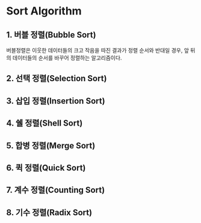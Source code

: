 # Sort Algorithm

## 1. 버블 정렬(Bubble Sort)
버블정렬은 이웃한 데이터들의 크고 작음을 따진 결과가 정렬 순서와 반대일 경우, 앞 뒤의 데이터들의 순서를 바꾸어 정렬하는 알고리즘이다.

## 2. 선택 정렬(Selection Sort)


## 3. 삽입 정렬(Insertion Sort)


## 4. 쉘 정렬(Shell Sort)


## 5. 합병 정렬(Merge Sort)


## 6. 퀵 정렬(Quick Sort)


## 7. 계수 정렬(Counting Sort)


## 8. 기수 정렬(Radix Sort)
